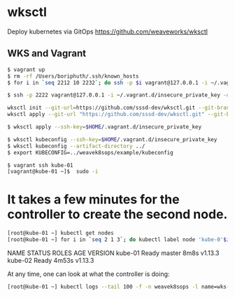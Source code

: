 # wksctl
Deploy kubernetes via GitOps https://github.com/weaveworks/wksctl

## WKS and Vagrant
```bash
$ vagrant up
$ rm -rf /Users/boriphuth/.ssh/known_hosts
$ for i in `seq 2212 10 2232`; do ssh -p $i vagrant@127.0.0.1 -i ~/.vagrant.d/insecure_private_key -o StrictHostKeyChecking=no "hostname && exit"; done

$ ssh -p 2222 vagrant@127.0.0.1 -i ~/.vagrant.d/insecure_private_key -o StrictHostKeyChecking=no "hostname && exit"

wksctl init --git-url=https://github.com/sssd-dev/wksctl.git --git-branch=v1.0
wksctl apply --git-url "https://github.com/sssd-dev/wksctl.git" --git-branch "develop"

$ wksctl apply --ssh-key=$HOME/.vagrant.d/insecure_private_key

$ wksctl kubeconfig --ssh-key=$HOME/.vagrant.d/insecure_private_key
$ wksctl kubeconfig --artifact-directory ../
$ export KUBECONFIG=../weavek8sops/example/kubeconfig
```

```bash
$ vagrant ssh kube-01
[vagrant@kube-01 ~]$  sudo -i
```
# It takes a few minutes for the controller to create the second node.
```bash
[root@kube-01 ~] kubectl get nodes
[root@kube-01 ~] for i in `seq 2 1 3`; do kubectl label node 'kube-0'$i node-role.kubernetes.io/worker=worker; done
```
NAME      STATUS   ROLES    AGE     VERSION
kube-01   Ready    master   8m8s    v1.13.3
kube-02   Ready    <none>   4m53s   v1.13.3

At any time, one can look at what the controller is doing:
```bash
[root@kube-01 ~] kubectl logs --tail 100 -f -n weavek8sops -l name=wks-controller
```